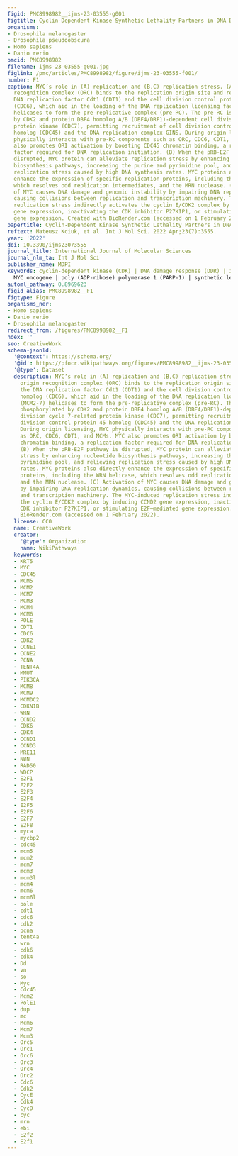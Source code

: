 ```yaml
---
figid: PMC8998982__ijms-23-03555-g001
figtitle: Cyclin-Dependent Kinase Synthetic Lethality Partners in DNA Damage Response
organisms:
- Drosophila melanogaster
- Drosophila pseudoobscura
- Homo sapiens
- Danio rerio
pmcid: PMC8998982
filename: ijms-23-03555-g001.jpg
figlink: /pmc/articles/PMC8998982/figure/ijms-23-03555-f001/
number: F1
caption: MYC’s role in (A) replication and (B,C) replication stress. (A) The origin
  recognition complex (ORC) binds to the replication origin site and recruits the
  DNA replication factor Cdt1 (CDT1) and the cell division control protein 6 homolog
  (CDC6), which aid in the loading of the DNA replication licensing factor (MCM2-7)
  helicases to form the pre-replicative complex (pre-RC). The pre-RC is phosphorylated
  by CDK2 and protein DBF4 homolog A/B (DBF4/DRF1)-dependent cell division cycle 7-related
  protein kinase (CDC7), permitting recruitment of cell division control protein 45
  homolog (CDC45) and the DNA replication complex GINS. During origin licensing, MYC
  physically interacts with pre-RC components such as ORC, CDC6, CDT1, and MCMs. MYC
  also promotes ORI activation by boosting CDC45 chromatin binding, a replication
  factor required for DNA replication initiation. (B) When the pRB-E2F pathway is
  disrupted, MYC protein can alleviate replication stress by enhancing nucleotide
  biosynthesis pathways, increasing the purine and pyrimidine pool, and relieving
  replication stress caused by high DNA synthesis rates. MYC proteins also directly
  enhance the expression of specific replication proteins, including the WRN helicase,
  which resolves odd replication intermediates, and the MRN nuclease. (C) Activation
  of MYC causes DNA damage and genomic instability by impairing DNA replication dynamics,
  causing collisions between replication and transcription machinery. The MYC-induced
  replication stress indirectly activates the cyclin E/CDK2 complex by inducing CCND2
  gene expression, inactivating the CDK inhibitor P27KIP1, or stimulating E2F–mediated
  gene expression. Created with BioRender.com (accessed on 1 February 2022).
papertitle: Cyclin-Dependent Kinase Synthetic Lethality Partners in DNA Damage Response.
reftext: Mateusz Kciuk, et al. Int J Mol Sci. 2022 Apr;23(7):3555.
year: '2022'
doi: 10.3390/ijms23073555
journal_title: International Journal of Molecular Sciences
journal_nlm_ta: Int J Mol Sci
publisher_name: MDPI
keywords: cyclin-dependent kinase (CDK) | DNA damage response (DDR) | inhibitor |
  MYC oncogene | poly (ADP-ribose) polymerase 1 (PARP-1) | synthetic lethality
automl_pathway: 0.8969623
figid_alias: PMC8998982__F1
figtype: Figure
organisms_ner:
- Homo sapiens
- Danio rerio
- Drosophila melanogaster
redirect_from: /figures/PMC8998982__F1
ndex: ''
seo: CreativeWork
schema-jsonld:
  '@context': https://schema.org/
  '@id': https://pfocr.wikipathways.org/figures/PMC8998982__ijms-23-03555-g001.html
  '@type': Dataset
  description: MYC’s role in (A) replication and (B,C) replication stress. (A) The
    origin recognition complex (ORC) binds to the replication origin site and recruits
    the DNA replication factor Cdt1 (CDT1) and the cell division control protein 6
    homolog (CDC6), which aid in the loading of the DNA replication licensing factor
    (MCM2-7) helicases to form the pre-replicative complex (pre-RC). The pre-RC is
    phosphorylated by CDK2 and protein DBF4 homolog A/B (DBF4/DRF1)-dependent cell
    division cycle 7-related protein kinase (CDC7), permitting recruitment of cell
    division control protein 45 homolog (CDC45) and the DNA replication complex GINS.
    During origin licensing, MYC physically interacts with pre-RC components such
    as ORC, CDC6, CDT1, and MCMs. MYC also promotes ORI activation by boosting CDC45
    chromatin binding, a replication factor required for DNA replication initiation.
    (B) When the pRB-E2F pathway is disrupted, MYC protein can alleviate replication
    stress by enhancing nucleotide biosynthesis pathways, increasing the purine and
    pyrimidine pool, and relieving replication stress caused by high DNA synthesis
    rates. MYC proteins also directly enhance the expression of specific replication
    proteins, including the WRN helicase, which resolves odd replication intermediates,
    and the MRN nuclease. (C) Activation of MYC causes DNA damage and genomic instability
    by impairing DNA replication dynamics, causing collisions between replication
    and transcription machinery. The MYC-induced replication stress indirectly activates
    the cyclin E/CDK2 complex by inducing CCND2 gene expression, inactivating the
    CDK inhibitor P27KIP1, or stimulating E2F–mediated gene expression. Created with
    BioRender.com (accessed on 1 February 2022).
  license: CC0
  name: CreativeWork
  creator:
    '@type': Organization
    name: WikiPathways
  keywords:
  - KRT5
  - MYC
  - CDC45
  - MCM5
  - MCM2
  - MCM7
  - MCM3
  - MCM4
  - MCM6
  - POLE
  - CDT1
  - CDC6
  - CDK2
  - CCNE1
  - CCNE2
  - PCNA
  - TENT4A
  - MMUT
  - PIK3CA
  - MCM8
  - MCM9
  - MCMDC2
  - CDKN1B
  - WRN
  - CCND2
  - CDK6
  - CDK4
  - CCND1
  - CCND3
  - MRE11
  - NBN
  - RAD50
  - WDCP
  - E2F1
  - E2F2
  - E2F3
  - E2F4
  - E2F5
  - E2F6
  - E2F7
  - E2F8
  - myca
  - mycbp2
  - cdc45
  - mcm5
  - mcm2
  - mcm7
  - mcm3
  - mcm3l
  - mcm4
  - mcm6
  - mcm6l
  - pole
  - cdt1
  - cdc6
  - cdk2
  - pcna
  - tent4a
  - wrn
  - cdk6
  - cdk4
  - Dd
  - vn
  - so
  - Myc
  - Cdc45
  - Mcm2
  - PolE1
  - dup
  - mc
  - Mcm6
  - Mcm7
  - Mcm3
  - Orc5
  - Orc1
  - Orc6
  - Orc3
  - Orc4
  - Orc2
  - Cdc6
  - Cdk2
  - CycE
  - Cdk4
  - CycD
  - cyc
  - mrn
  - ebi
  - E2f2
  - E2f1
---
```

